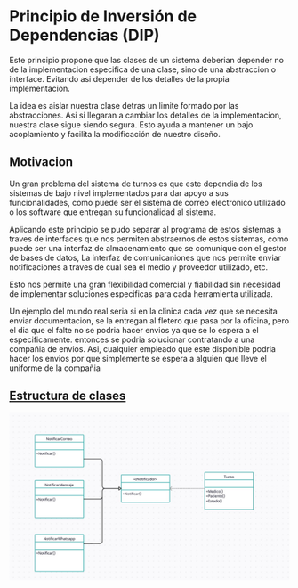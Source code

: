 # Principio de Inversión de Dependencias (DIP)

Este principio propone que las clases de un sistema deberian depender no de la implementacion especifica de una clase, sino de una abstraccion o interface.
Evitando asi depender de los detalles de la propia implementacion.

La idea es aislar nuestra clase detras un limite formado por las abstracciones. Asi si llegaran a cambiar los detalles de la implementacion, nuestra clase sigue siendo segura. 
Esto ayuda a mantener un bajo acoplamiento y facilita la modificación de nuestro diseño.

## Motivacion

Un gran problema del sistema de turnos es que este dependia de los sistemas de bajo nivel implementados para dar apoyo a sus funcionalidades, como puede ser el sistema de correo electronico utilizado o los software que entregan su funcionalidad al sistema.

Aplicando este principio se pudo separar al programa de estos sistemas a traves de interfaces que nos permiten abstraernos de estos sistemas, como puede ser una interfaz de almacenamiento que se comunique con el gestor de bases de datos, La interfaz de comunicaniones que nos permite enviar notificaciones a traves de cual sea el medio y proveedor utilizado, etc.

Esto nos permite una gran flexibilidad comercial y fiabilidad sin necesidad de implementar soluciones especificas para cada herramienta utilizada.

Un ejemplo del mundo real seria si en la clinica cada vez que se necesita enviar documentacion, se la entregan al fletero que pasa por la oficina, pero el dia que el falte no se podria hacer envios ya que se lo espera a el especificamente. entonces se podria solucionar contratando a una compañia de envios. Asi, cualquier empleado que este disponible podria hacer los envios por que simplemente se espera a alguien que lleve el uniforme de la compañia 

## [Estructura de clases](https://drive.google.com/file/d/1zaYJx8ratpRkXbpawFEIE9smDY4H86pp/view?usp=drive_link)

![Esquema de clase DIP](../Imagenes/dip.jpeg)